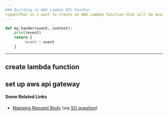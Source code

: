 ```yaml
---
### Building an AWS Lambda RPC handler
<span>That is I want to create an AWS Lambda function that will be available by HTTPs from outside</span>
---
```

```python
def my_hander(event, context):
    print(event)
    return {
        'event': event
    }
```
---
create lambda function
---
set up aws api gateway
---
#### Some Related Links

- [Mapping Request Body](https://kennbrodhagen.net/2015/12/06/how-to-create-a-request-object-for-your-lambda-event-from-api-gateway/) (via [SO question](https://stackoverflow.com/questions/31329958/how-to-pass-a-querystring-or-route-parameter-to-aws-lambda-from-amazon-api-gatew))
